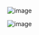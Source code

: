 ![image](https://github.com/Chaiyapa/03376836-OOP-2566-Lab-09/assets/144195729/58eee50c-9ebf-4adc-88cb-e6f9abd0320b)

![image](https://github.com/Chaiyapa/03376836-OOP-2566-Lab-09/assets/144195729/c000f2d4-25a8-42d3-a508-bfb8098bd3dd)
